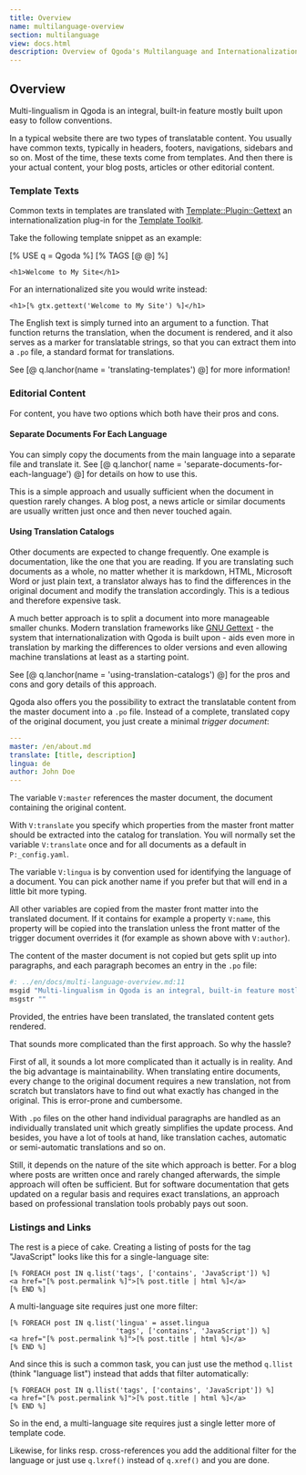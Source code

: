 ```yaml
---
title: Overview
name: multilanguage-overview
section: multilanguage
view: docs.html
description: Overview of Qgoda's Multilanguage and Internationalization (I18N) features
---
```

## Overview

Multi-lingualism in Qgoda is an integral, built-in feature mostly built upon easy to follow conventions.

In a typical website there are two types of translatable content.  You usually have common texts, typically in headers, footers, navigations, sidebars and so on.  Most of the time, these texts come from templates.  And then there is your actual content, your blog posts, articles or other editorial content.

<qgoda-toc/>

### Template Texts

Common texts in templates are translated with [Template::Plugin::Gettext](https://github.com/gflohr/Template-Plugin-Gettext) an internationalization plug-in for the [Template Toolkit](http://www.template-toolkit.org/).

Take the following template snippet as an example:

[% USE q = Qgoda %]
[% TAGS [@ @] %]
```tt2
<h1>Welcome to My Site</h1>
```

For an internationalized site you would write instead:

```tt2
<h1>[% gtx.gettext('Welcome to My Site') %]</h1>
```

The English text is simply turned into an argument to a function.  That function returns the translation, when the document is rendered, and it also serves as a marker for translatable strings, so that you can extract them into a `.po` file, a standard format for translations.

See [@ q.lanchor(name = 'translating-templates') @] for more information!

### Editorial Content

For content, you have two options which both have their pros and cons.

#### Separate Documents For Each Language

You can simply copy the documents from the main language into a separate file and translate it. See [@ q.lanchor( name = 'separate-documents-for-each-language') @] for details on how to use this.

This is a simple approach and usually sufficient when the document in question rarely changes. A blog post, a news article or similar documents are usually written just once and then never touched again.

#### Using Translation Catalogs

Other documents are expected to change frequently. One example is documentation, like the one that you are reading. If you are translating such documents as a whole, no matter whether it is markdown, HTML, Microsoft Word or just plain text, a translator always has to find the differences in the original document and modify the translation accordingly.  This is a tedious and therefore expensive task.

A much better approach is to split a document into more manageable smaller chunks. Modern translation frameworks like [GNU Gettext](https://www.gnu.org/software/gettext/) - the system that internationalization with Qgoda is built upon - aids even more in translation by marking the differences to older versions and even allowing machine translations at least as a starting point.

See [@ q.lanchor(name = 'using-translation-catalogs') @] for the pros and cons and gory details of this approach.

Qgoda also offers you the possibility to extract the translatable content from the master document into a `.po` file.  Instead of a complete, translated copy of the original document, you just create a minimal *trigger document*:

```yaml
---
master: /en/about.md
translate: [title, description]
lingua: de
author: John Doe
---
```

The variable `V:master` references the master document, the document containing the original content.

With `V:translate` you specify which properties from the master front matter should be extracted into the catalog for translation.  You will normally set the variable `V:translate` once and for all documents as a default in `P:_config.yaml`.

The variable `V:lingua` is by convention used for identifying the language of a document.  You can pick another name if you prefer but that will end in a little bit more typing.

All other variables are copied from the master front matter into the translated document.  If it contains for example a property `V:name`, this property will be copied into the translation unless the front matter of the trigger document overrides it (for example as shown above with `V:author`).

The content of the master document is not copied but gets split up into paragraphs, and each paragraph becomes an entry in the `.po` file:

```bash
#: ../en/docs/multi-language-overview.md:11
msgid "Multi-lingualism in Qgoda is an integral, built-in feature mostly built upon easy to follow conventions."
msgstr ""
```

Provided, the entries have been translated, the translated content gets rendered.

That sounds more complicated than the first approach.  So why the hassle?

First of all, it sounds a lot more complicated than it actually is in reality.  And the big advantage is maintainability.  When translating entire documents, every change to the original document requires a new translation, not from scratch but translators have to find out what exactly has changed in the original.  This is error-prone and cumbersome.

With `.po` files on the other hand individual paragraphs are handled as an individually translated unit which greatly simplifies the update process.  And besides, you have a lot of tools at hand, like translation caches, automatic or semi-automatic translations and so on.

Still, it depends on the nature of the site which approach is better.  For a blog where posts are written once and rarely changed afterwards, the simple approach will often be sufficient.  But for software documentation that gets updated on a regular basis and requires exact translations, an approach based on professional translation tools probably pays out soon.

### Listings and Links

The rest is a piece of cake.  Creating a listing of posts for the tag "JavaScript" looks like this for a single-language site:

```tt2
[% FOREACH post IN q.list('tags', ['contains', 'JavaScript']) %]
<a href="[% post.permalink %]">[% post.title | html %]</a>
[% END %]
```

A multi-language site requires just one more filter:

```tt2
[% FOREACH post IN q.list('lingua' = asset.lingua
                          'tags', ['contains', 'JavaScript']) %]
<a href="[% post.permalink %]">[% post.title | html %]</a>
[% END %]
```

And since this is such a common task, you can just use the method `q.llist` (think "language list") instead that adds that filter automatically:

```tt2
[% FOREACH post IN q.llist('tags', ['contains', 'JavaScript']) %]
<a href="[% post.permalink %]">[% post.title | html %]</a>
[% END %]
```

So in the end, a multi-language site requires just a single letter more of template code.

Likewise, for links resp. cross-references you add the additional filter for the language or just use `q.lxref()` instead of `q.xref()` and you are done.
